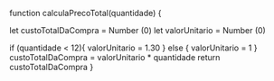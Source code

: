 function calculaPrecoTotal(quantidade) {
  
  let custoTotalDaCompra = Number (0)
  let valorUnitario = Number (0)
  
  if (quantidade < 12){
    valorUnitario = 1.30
  } else {
    valorUnitario = 1
  }
  custoTotalDaCompra = valorUnitario * quantidade
  return custoTotalDaCompra
}